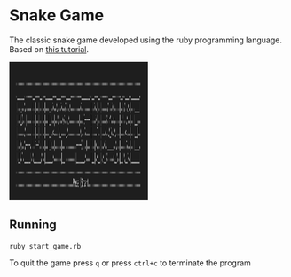 # Snake Game

The classic snake game developed using the ruby programming language. Based on [this tutorial](https://diatomenterprises.com/gamedev-on-ruby-why-not/).

<img src="media/snake_game_screen.png" alt="drawing" width="250" height="250" />

## Running
```
ruby start_game.rb
```

To quit the game press `q` or press `ctrl+c` to terminate the program
